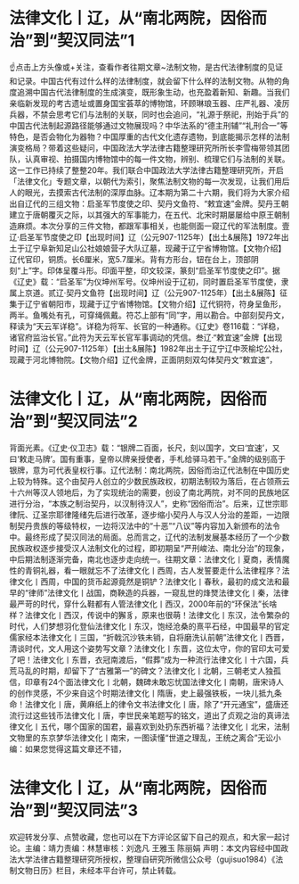 # 法律文化丨辽，从“南北两院，因俗而治”到“契汉同法”1

☝点击上方头像或+关注，查看作者往期文章~法制文物，是古代法律制度的见证和记录。中国古代有过什么样的法律制度，就会留下什么样的法制文物。从物的角度追溯中国古代法律制度的生成演变，既形象生动，也充盈着新知、新趣。当我们亲临新发现的考古遗址或置身国宝荟萃的博物馆，环顾琳琅玉器、庄严礼器、凌厉兵器，不禁会思考它们与法制的关联，同时也会追问，“礼源于祭祀，刑始于兵”的中国古代法制起源路径能够通过文物展现吗？中华法系的“德主刑辅”“礼刑合一”等特色，是否会物化为器物？中国厚重的古代文化遗存遗物，到底能揭示怎样的法制演变格局？带着这些疑问，中国政法大学法律古籍整理研究所所长李雪梅带领其团队，认真审视、拍摄国内博物馆中的每一件文物，辨别、梳理它们与法制的关联。这一工作已持续了整整20年。我们联合中国政法大学法律古籍整理研究所，开启「法律文化」专题文章，以朝代为索引，聚焦法制文物的每一次发现，让我们用后人的眼光，去摸索古代法制的深厚血脉。辽本期为第二十六期，我们将为大家介绍出自辽代的三组文物：启圣军节度使之印、契丹文鱼符、“敕宜速”金牌。契丹王朝建立于唐朝覆灭之际，以其强大的军事能力，在五代、北宋时期屡屡给中原王朝制造麻烦。本次分享的三件文物，都跟军事相关，也能侧面一窥辽代的军法制度。壹辽·启圣军节度使之印【出现时间】辽（公元907-1125年）【出土&展陈】1972年出土于辽宁阜新知足山公社娘娘营子大队辽墓，现藏于辽宁省博物馆。【文物介绍】辽代官印，铜质。长6厘米，宽5.7厘米。背有方形台，钮在台上，顶部阴刻“上”字。印体呈覆斗形。印面平整，印文较深，篆刻“启圣军节度使之印”。据《辽史》载：“启圣军”为仪坤州军号。仪坤州设于辽初，同时置启圣军节度使，隶属上京道。贰辽·契丹文鱼符【出现时间】辽（公元907-1125年）【出土&展陈】征集于辽宁省朝阳市，现藏于辽宁省博物馆。【文物介绍】辽代铜符，符身呈鱼形，两半。鱼嘴处有孔，可穿绳佩戴。符芯上部有“同”字，用以勘合。中部刻契丹文，释读为“天云军详稳”。详稳为将军、长官的一种通称。《辽史》卷116载：“详稳，诸官府监治长官。”此符为天云军长官军事调动的凭信。叁辽·“敕宜速”金牌【出现时间】辽（公元907-1125年）【出土&展陈】1982年出土于辽宁辽中茨榆坨公社，现藏于河北博物院。【文物介绍】辽代金牌，正面阴刻双勾体契丹文“敕宜速”，

# 法律文化丨辽，从“南北两院，因俗而治”到“契汉同法”2

背面光素。《辽史·仪卫志》载：“银牌二百面，长尺，刻以国字，文曰‘宜速’，又曰‘敕走马牌’。国有重事，皇帝以牌亲授使者，手札给驿马若干。”金牌的级别高于银牌，意为可代表皇权行事。辽代法制：南北两院，因俗而治辽代法制在中国历史上较为特殊。这个由契丹人创立的少数民族政权，初期法制较为落后，在占领燕云十六州等汉人领地后，为了实现统治的需要，创设了南北两院，对不同的民族地区进行分治，“本族之制治契丹，以汉制待汉人”，史称“因俗而治”。后来，辽世宗耶律阮、辽圣宗耶律隆绪先后进行改革，逐步缩小契丹人与汉人分治的差距，一边限制契丹贵族的等级特权，一边将汉法中的“十恶”“八议”等内容加入新颁布的法令中。最终形成了契汉同法的局面。总而言之，辽代的法制发展基本经历了一个少数民族政权逐步接受汉人法制文化的过程，即初期呈“严刑峻法、南北分治”的现象，中后期法制逐渐完备，南北也逐步走向统一。往期文章：法律文化丨夏商，表情魔性的青铜礼器，看一眼就忘不了法律文化丨西周，古人发誓要走什么法律程序？法律文化丨西周，中国的货币起源竟然是铜铲？法律文化丨春秋，最初的成文法和最早的“律师”法律文化丨战国，商鞅造的兵器，一窥乱世的烽燹法律文化丨秦，法律最严苛的时代，穿什么鞋都有人管法律文化丨西汉，2000年前的“环保法”长啥样？法律文化丨西汉，传说中的獬豸，原来也很萌！法律文化丨东汉，法令繁杂的时代，人们梦想羽化登仙法律文化丨东汉，饱经沧桑的熹平石经，中国最早的官定儒家经本法律文化丨三国，“折戟沉沙铁未销，自将磨洗认前朝”法律文化丨西晋，清谈时代，文人用这个姿势写文章？法律文化丨东晋，这位太守，你的官印太可爱了吧！法律文化丨东晋，衣冠南渡后，“假葬”成为一种流行法律文化丨十六国，兵荒马乱的时期，却留下了“古雅第一”的碑文？​法律文化丨北朝，三朝老丈人独孤信，印章有24个面法律文化丨北朝，魏碑未敢忘忧国法律文化丨南朝，唐宋诗人的创作灵感，不少来自这个时期法律文化丨隋唐，史上最强铁板，一块儿抵九条命！法律文化丨唐，黄麻纸上的律令文书法律文化丨唐，除了“开元通宝”，盛唐还流行过这些钱币法律文化丨唐，李世民亲笔题写的铭文，道出了贞观之治的真谛法律文化丨五代，哪个国家的国君，最喜欢到处扔东西祈福？法律文化丨北宋，法制文物里的东京梦华法律文化丨南宋，一图读懂“世道之理乱，王统之离合”无讼小编：如果您觉得这篇文章还不错，

# 法律文化丨辽，从“南北两院，因俗而治”到“契汉同法”3

欢迎转发分享、点赞收藏，您也可以在下方评论区留下自己的观点，和大家一起讨论。主编：靖力责编：林慧审核：刘逸凡 王雅玉 陈丽娟 声明：本文内容经中国政法大学法律古籍整理研究所授权，整理自研究所微信公众号（gujisuo1984）《法制文物日历》栏目，未经本平台许可，禁止转载。

